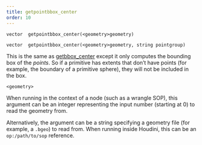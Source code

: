 ```yaml
---
title: getpointbbox_center
order: 10
---
```

`vector  getpointbbox_center(<geometry>geometry)`

`vector  getpointbbox_center(<geometry>geometry, string pointgroup)`

This is the same as [getbbox_center](getbbox_center.html "Returns the center of the bounding box for the geometry.") except it only computes the bounding box of the *points*. So if a primitive has extents that don’t have points (for example, the boundary of a primitive sphere), they will not be included in the box.

`<geometry>`

When running in the context of a node (such as a wrangle SOP), this argument can be an integer representing the input number (starting at 0) to read the geometry from.

Alternatively, the argument can be a string specifying a geometry file (for example, a `.bgeo`) to read from. When running inside Houdini, this can be an `op:/path/to/sop` reference.
